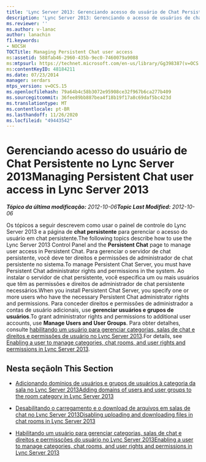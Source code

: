 ```yaml
---
title: 'Lync Server 2013: Gerenciando acesso do usuário de Chat Persistente'
description: 'Lync Server 2013: Gerenciando o acesso de usuários de chat persistente.'
ms.reviewer: ''
ms.author: v-lanac
author: lanachin
f1.keywords:
- NOCSH
TOCTitle: Managing Persistent Chat user access
ms:assetid: 588fab46-2960-435b-9ec0-7460079a9088
ms:mtpsurl: https://technet.microsoft.com/en-us/library/Gg398387(v=OCS.15)
ms:contentKeyID: 48184211
ms.date: 07/23/2014
manager: serdars
mtps_version: v=OCS.15
ms.openlocfilehash: 79a64b4c58b3072e95908ce32f967b6ca277b409
ms.sourcegitcommit: 36fee89bb887bea4f18b19f17a8c69daf5bc423d
ms.translationtype: MT
ms.contentlocale: pt-BR
ms.lasthandoff: 11/26/2020
ms.locfileid: "49443542"
---
```

# <a name="managing-persistent-chat-user-access-in-lync-server-2013"></a><span data-ttu-id="a622b-103">Gerenciando acesso do usuário de Chat Persistente no Lync Server 2013</span><span class="sxs-lookup"><span data-stu-id="a622b-103">Managing Persistent Chat user access in Lync Server 2013</span></span>

<div data-xmlns="http://www.w3.org/1999/xhtml">

<div class="topic" data-xmlns="http://www.w3.org/1999/xhtml" data-msxsl="urn:schemas-microsoft-com:xslt" data-cs="https://msdn.microsoft.com/">

<div data-asp="https://msdn2.microsoft.com/asp">



</div>

<div id="mainSection">

<div id="mainBody"><span data-ttu-id="a622b-104">

<span> </span></span><span class="sxs-lookup"><span data-stu-id="a622b-104">

<span> </span></span></span>

<span data-ttu-id="a622b-105">_**Tópico da última modificação:** 2012-10-06_</span><span class="sxs-lookup"><span data-stu-id="a622b-105">_**Topic Last Modified:** 2012-10-06_</span></span>

<span data-ttu-id="a622b-106">Os tópicos a seguir descrevem como usar o painel de controle do Lync Server 2013 e a página de **chat persistente** para gerenciar o acesso do usuário em chat persistente.</span><span class="sxs-lookup"><span data-stu-id="a622b-106">The following topics describe how to use the Lync Server 2013 Control Panel and the **Persistent Chat** page to manage user access in Persistent Chat.</span></span> <span data-ttu-id="a622b-107">Para gerenciar o servidor de chat persistente, você deve ter direitos e permissões de administrador de chat persistente no sistema.</span><span class="sxs-lookup"><span data-stu-id="a622b-107">To manage Persistent Chat Server, you must have Persistent Chat administrator rights and permissions in the system.</span></span> <span data-ttu-id="a622b-108">Ao instalar o servidor de chat persistente, você especifica um ou mais usuários que têm as permissões e direitos de administrador de chat persistente necessários.</span><span class="sxs-lookup"><span data-stu-id="a622b-108">When you install Persistent Chat Server, you specify one or more users who have the necessary Persistent Chat administrator rights and permissions.</span></span> <span data-ttu-id="a622b-109">Para conceder direitos e permissões de administrador a contas de usuário adicionais, use **gerenciar usuários e grupos de usuários**.</span><span class="sxs-lookup"><span data-stu-id="a622b-109">To grant administrator rights and permissions to additional user accounts, use **Manage Users and User Groups**.</span></span> <span data-ttu-id="a622b-110">Para obter detalhes, consulte [habilitando um usuário para gerenciar categorias, salas de chat e direitos e permissões de usuário no Lync Server 2013](lync-server-2013-enabling-a-user-to-manage-categories-chat-rooms-and-user-rights-and-permissions.md).</span><span class="sxs-lookup"><span data-stu-id="a622b-110">For details, see [Enabling a user to manage categories, chat rooms, and user rights and permissions in Lync Server 2013](lync-server-2013-enabling-a-user-to-manage-categories-chat-rooms-and-user-rights-and-permissions.md).</span></span>

<div>

## <a name="in-this-section"></a><span data-ttu-id="a622b-111">Nesta seção</span><span class="sxs-lookup"><span data-stu-id="a622b-111">In This Section</span></span>

  - [<span data-ttu-id="a622b-112">Adicionando domínios de usuários e grupos de usuários à categoria da sala no Lync Server 2013</span><span class="sxs-lookup"><span data-stu-id="a622b-112">Adding domains of users and user groups to the room category in Lync Server 2013</span></span>](lync-server-2013-adding-domains-of-users-and-user-groups-to-the-room-category.md)

  - [<span data-ttu-id="a622b-113">Desabilitando o carregamento e o download de arquivos em salas de chat no Lync Server 2013</span><span class="sxs-lookup"><span data-stu-id="a622b-113">Disabling uploading and downloading files in chat rooms in Lync Server 2013</span></span>](lync-server-2013-disabling-uploading-and-downloading-files-in-chat-rooms.md)

  - [<span data-ttu-id="a622b-114">Habilitando um usuário para gerenciar categorias, salas de chat e direitos e permissções do usuário no Lync Server 2013</span><span class="sxs-lookup"><span data-stu-id="a622b-114">Enabling a user to manage categories, chat rooms, and user rights and permissions in Lync Server 2013</span></span>](lync-server-2013-enabling-a-user-to-manage-categories-chat-rooms-and-user-rights-and-permissions.md)

<span data-ttu-id="a622b-115"></div>

</div>

<span> </span>

</div>

</div>

</span><span class="sxs-lookup"><span data-stu-id="a622b-115"></div>

</div>

<span> </span>

</div>

</div>

</span></span></div>

